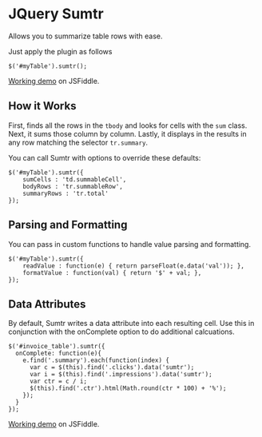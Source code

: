 JQuery Sumtr
============

Allows you to summarize table rows with ease.

Just apply the plugin as follows

    $('#myTable').sumtr();

[Working demo](http://jsfiddle.net/hZqGg/) on JSFiddle.

How it Works
------------

First, finds all the rows in the `tbody` and looks for cells with the `sum` class.
Next, it sums those column by column.
Lastly, it displays in the results in any row matching the selector `tr.summary`.

You can call Sumtr with options to override these defaults:

    $('#myTable').sumtr({
        sumCells : 'td.summableCell',
        bodyRows : 'tr.summableRow',
        summaryRows : 'tr.total'
    });

Parsing and Formatting
------------------------
You can pass in custom functions to handle value parsing and formatting.


    $('#myTable').sumtr({
        readValue : function(e) { return parseFloat(e.data('val')); },
        formatValue : function(val) { return '$' + val; },
    });


Data Attributes
------------------------
By default, Sumtr writes a data attribute into each resulting cell.  Use this in conjunction
with the onComplete option to do additional calcuations.

    $('#invoice_table').sumtr({
      onComplete: function(e){
        e.find('.summary').each(function(index) {
          var c = $(this).find('.clicks').data('sumtr');
          var i = $(this).find('.impressions').data('sumtr');
          var ctr = c / i;
          $(this).find('.ctr').html(Math.round(ctr * 100) + '%');
        });
      }
    });

[Working demo](http://jsfiddle.net/gTV2H/) on JSFiddle.
